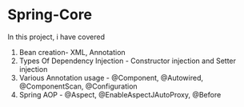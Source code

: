 # Spring-Core

In this project, i have covered
1) Bean creation- XML, Annotation
2) Types Of Dependency Injection - Constructor injection and Setter injection
3) Various Annotation usage - @Component, @Autowired, @ComponentScan, @Configuration
4) Spring AOP - @Aspect, @EnableAspectJAutoProxy, @Before

